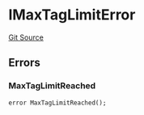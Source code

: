 # IMaxTagLimitError
[Git Source](https://github.com/thrackle-io/tron/blob/a0f5ead5c8fc9d4614336dc446184e42c1f4b0fa/src/common/IErrors.sol)


## Errors
### MaxTagLimitReached

```solidity
error MaxTagLimitReached();
```

